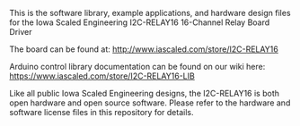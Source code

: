 This is the software library, example applications, and hardware design files for the Iowa Scaled Engineering I2C-RELAY16 16-Channel Relay Board Driver

The board can be found at:
http://www.iascaled.com/store/I2C-RELAY16

Arduino control library documentation can be found on our wiki here:
https://www.iascaled.com/store/I2C-RELAY16-LIB

Like all public Iowa Scaled Engineering designs, the I2C-RELAY16 is both open hardware and open source software.  Please refer to the hardware and software license files in this repository for details.
